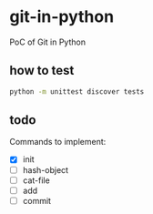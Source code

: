 # git-in-python

PoC of Git in Python

## how to test

```bash
python -m unittest discover tests
```

## todo

Commands to implement:

- [x] init
- [ ] hash-object
- [ ] cat-file
- [ ] add
- [ ] commit
